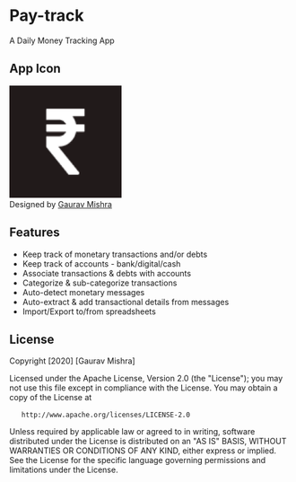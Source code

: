 # Pay-track
A Daily Money Tracking App

## App Icon
<img width="200" height="200" src="https://github.com/grvmishra788/Pay-track/blob/master/images/icon_payTrack.png"> <br/>
Designed by [Gaurav Mishra](https://github.com/grvmishra788)

## Features
- Keep track of monetary transactions and/or debts
- Keep track of accounts - bank/digital/cash
- Associate transactions & debts with accounts
- Categorize & sub-categorize transactions
- Auto-detect monetary messages
- Auto-extract & add transactional details from messages
- Import/Export to/from spreadsheets

## License

   Copyright [2020] [Gaurav Mishra]

   Licensed under the Apache License, Version 2.0 (the "License");
   you may not use this file except in compliance with the License.
   You may obtain a copy of the License at

       http://www.apache.org/licenses/LICENSE-2.0

   Unless required by applicable law or agreed to in writing, software
   distributed under the License is distributed on an "AS IS" BASIS,
   WITHOUT WARRANTIES OR CONDITIONS OF ANY KIND, either express or implied.
   See the License for the specific language governing permissions and
   limitations under the License.
